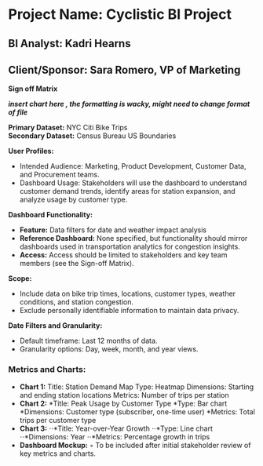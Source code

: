 # Project Name: Cyclistic BI Project 
## BI Analyst: Kadri Hearns
## Client/Sponsor: Sara Romero, VP of Marketing

**Sign off Matrix**

***insert chart here , the formatting is wacky, might need to change format of file***



**Primary Dataset:** NYC Citi Bike Trips <br/>
**Secondary Dataset:** Census Bureau US Boundaries <br/>

**User Profiles:**
- Intended Audience: Marketing, Product Development, Customer Data, and Procurement teams.
- Dashboard Usage: Stakeholders will use the dashboard to understand customer demand trends, identify areas for station expansion, and analyze usage by customer type. <br/>

**Dashboard Functionality:**
- **Feature:** Data filters for date and weather impact analysis
- **Reference Dashboard:** None specified, but functionality should mirror dashboards used in transportation analytics for congestion insights.
- **Access:** Access should be limited to stakeholders and key team members (see the Sign-off Matrix). <br/>

**Scope:**
- Include data on bike trip times, locations, customer types, weather conditions, and station congestion.
- Exclude personally identifiable information to maintain data privacy. <br/>

**Date Filters and Granularity:**
- Default timeframe: Last 12 months of data.
- Granularity options: Day, week, month, and year views. <br/>

### Metrics and Charts:
- **Chart 1:**
   Title: Station Demand Map
   Type: Heatmap
   Dimensions: Starting and ending station locations
   Metrics: Number of trips per station
- **Chart 2:**
  *Title: Peak Usage by Customer Type
  *Type: Bar chart
  *Dimensions: Customer type (subscriber, one-time user)
  *Metrics: Total trips per customer type
- **Chart 3:**
⋅⋅*Title: Year-over-Year Growth
⋅⋅*Type: Line chart
⋅⋅*Dimensions: Year
⋅⋅*Metrics: Percentage growth in trips
- **Dashboard Mockup:**
	◦	To be included after initial stakeholder review of key metrics and charts.
